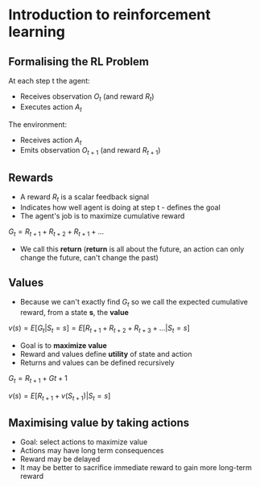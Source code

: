 # Introduction to reinforcement learning

## Formalising the RL Problem

At each step t the agent:

- Receives observation $O_t$ (and reward $R_t$)
- Executes action $A_t$

The environment:

- Receives action $A_t$
- Emits observation $O_{t+1}$ (and reward $R_{t+1}$)

## Rewards

- A reward $R_t$ is a scalar feedback signal
- Indicates how well agent is doing at step t - defines the goal
- The agent's job is to maximize cumulative reward

$G_t = R_{t+1} + R_{t+2} + R_{t+1}+ ...$

- We call this **return** (**return** is all about the future, an action can only change the future, can't change the past)

## Values

- Because we can't exactly find $G_t$ so we call the expected cumulative reward, from a state **s**, the **value**

$v(s)=E[G_t|S_t=s]=E[R_{t+1}+R_{t+2}+R_{t+3}+...|S_t=s]$

- Goal is to **maximize value**
- Reward and values define **utility** of state and action
- Returns and values can be defined recursively

$G_t=R_{t+1} + G{t+1}$

$v(s)=E[R_{t+1}+v(S_{t+1})|S_t=s]$

## Maximising value by taking actions

- Goal: select actions to maximize value
- Actions may have long term consequences
- Reward may be delayed
- It may be better to sacrifice immediate reward to gain more long-term reward